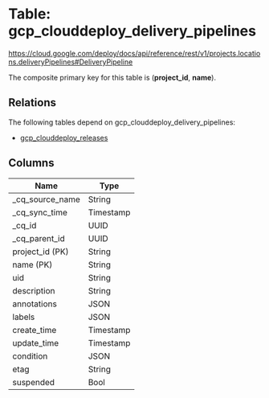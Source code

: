 # Table: gcp_clouddeploy_delivery_pipelines

https://cloud.google.com/deploy/docs/api/reference/rest/v1/projects.locations.deliveryPipelines#DeliveryPipeline

The composite primary key for this table is (**project_id**, **name**).

## Relations

The following tables depend on gcp_clouddeploy_delivery_pipelines:
  - [gcp_clouddeploy_releases](gcp_clouddeploy_releases.md)

## Columns

| Name          | Type          |
| ------------- | ------------- |
|_cq_source_name|String|
|_cq_sync_time|Timestamp|
|_cq_id|UUID|
|_cq_parent_id|UUID|
|project_id (PK)|String|
|name (PK)|String|
|uid|String|
|description|String|
|annotations|JSON|
|labels|JSON|
|create_time|Timestamp|
|update_time|Timestamp|
|condition|JSON|
|etag|String|
|suspended|Bool|